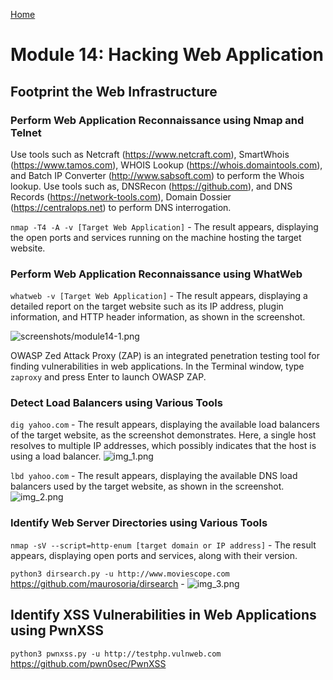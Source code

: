 [Home](../README.md)
# Module 14: Hacking Web Application

## Footprint the Web Infrastructure
### Perform Web Application Reconnaissance using Nmap and Telnet
Use tools such as Netcraft (https://www.netcraft.com), SmartWhois (https://www.tamos.com), WHOIS Lookup (https://whois.domaintools.com), and Batch IP Converter (http://www.sabsoft.com) to perform the Whois lookup.
Use tools such as, DNSRecon (https://github.com), and DNS Records (https://network-tools.com), Domain Dossier (https://centralops.net) to perform DNS interrogation.

```nmap -T4 -A -v [Target Web Application]``` - The result appears, displaying the open ports and services running on the machine hosting the target website.

### Perform Web Application Reconnaissance using WhatWeb
```whatweb -v [Target Web Application]``` - The result appears, displaying a detailed report on the target website such as its IP address, plugin information, and HTTP header information, as shown in the screenshot.

![screenshots/module14-1.png](screenshots/module14-1.png)

OWASP Zed Attack Proxy (ZAP) is an integrated penetration testing tool for finding vulnerabilities in web applications. In the Terminal window, type ```zaproxy``` and press Enter to launch OWASP ZAP.

### Detect Load Balancers using Various Tools
```dig yahoo.com``` - The result appears, displaying the available load balancers of the target website, as the screenshot demonstrates. Here, a single host resolves to multiple IP addresses, which possibly indicates that the host is using a load balancer.
![img_1.png](screenshots/module14-2.png)

```lbd yahoo.com``` - The result appears, displaying the available DNS load balancers used by the target website, as shown in the screenshot.
![img_2.png](screenshots/module14-3.png)

### Identify Web Server Directories using Various Tools
```nmap -sV --script=http-enum [target domain or IP address]``` - The result appears, displaying open ports and services, along with their version.

```python3 dirsearch.py -u http://www.moviescope.com``` https://github.com/maurosoria/dirsearch -
![img_3.png](screenshots/module14-4.png)


## Identify XSS Vulnerabilities in Web Applications using PwnXSS
```python3 pwnxss.py -u http://testphp.vulnweb.com``` https://github.com/pwn0sec/PwnXSS